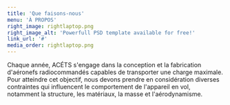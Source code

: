 ```yaml
---
title: 'Que faisons-nous'
menu: 'À PROPOS'
right_image: rightlaptop.png
right_image_alt: 'Powerfull PSD template available for free!'
link_url: '#'
media_order: rightlaptop.png
---
```


Chaque année, ACÉTS s'engage dans la conception et la fabrication d'aéronefs radiocommandés capables de transporter une charge maximale. Pour atteindre cet objectif, nous devons prendre en considération diverses contraintes qui influencent le comportement de l'appareil en vol, notamment la structure, les matériaux, la masse et l'aérodynamisme.